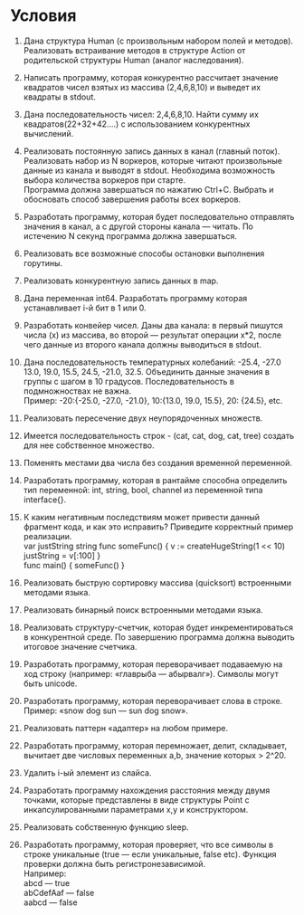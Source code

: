 # Условия

1. Дана структура Human (с произвольным набором полей и методов). Реализовать встраивание методов в структуре Action от родительской структуры Human (аналог наследования).


2. Написать программу, которая конкурентно рассчитает значение квадратов чисел взятых из массива (2,4,6,8,10) и выведет их квадраты в stdout.

3. Дана последовательность чисел: 2,4,6,8,10. Найти сумму их квадратов(22+32+42….) с использованием конкурентных вычислений.

4. Реализовать постоянную запись данных в канал (главный поток). Реализовать набор из N воркеров, которые читают произвольные данные из канала и выводят в stdout. Необходима возможность выбора количества воркеров при старте.  
Программа должна завершаться по нажатию Ctrl+C. Выбрать и обосновать способ завершения работы всех воркеров.


5. Разработать программу, которая будет последовательно отправлять значения в канал, а с другой стороны канала — читать. По истечению N секунд программа должна завершаться.

6. Реализовать все возможные способы остановки выполнения горутины. 

7. Реализовать конкурентную запись данных в map.

8. Дана переменная int64. Разработать программу которая устанавливает i-й бит в 1 или 0.

9. Разработать конвейер чисел. Даны два канала: в первый пишутся числа (x) из массива, во второй — результат операции x*2, после чего данные из второго канала должны выводиться в stdout.

10. Дана последовательность температурных колебаний: -25.4, -27.0 13.0, 19.0, 15.5, 24.5, -21.0, 32.5. Объединить данные значения в группы с шагом в 10 градусов. Последовательность в подмножноствах не важна.  
Пример: -20:{-25.0, -27.0, -21.0}, 10:{13.0, 19.0, 15.5}, 20: {24.5}, etc.

11. Реализовать пересечение двух неупорядоченных множеств.

12. Имеется последовательность строк - (cat, cat, dog, cat, tree) создать для нее собственное множество.

13. Поменять местами два числа без создания временной переменной.

14. Разработать программу, которая в рантайме способна определить тип переменной: int, string, bool, channel из переменной типа interface{}.

15. К каким негативным последствиям может привести данный фрагмент кода, и как это исправить? Приведите корректный пример реализации.  
var justString string
func someFunc() {
  v := createHugeString(1 << 10)
  justString = v[:100]
}  
func main() {
  someFunc()
}

16. Реализовать быструю сортировку массива (quicksort) встроенными методами языка.

17. Реализовать бинарный поиск встроенными методами языка.

18. Реализовать структуру-счетчик, которая будет инкрементироваться в конкурентной среде. По завершению программа должна выводить итоговое значение счетчика.

19. Разработать программу, которая переворачивает подаваемую на ход строку (например: «главрыба — абырвалг»). Символы могут быть unicode.

20. Разработать программу, которая переворачивает слова в строке. 
Пример: «snow dog sun — sun dog snow».

21. Реализовать паттерн «адаптер» на любом примере.

22. Разработать программу, которая перемножает, делит, складывает, вычитает две числовых переменных a,b, значение которых > 2^20.

23. Удалить i-ый элемент из слайса.

24. Разработать программу нахождения расстояния между двумя точками, которые представлены в виде структуры Point с инкапсулированными параметрами x,y и конструктором.

25. Реализовать собственную функцию sleep.

26. Разработать программу, которая проверяет, что все символы в строке уникальные (true — если уникальные, false etc). Функция проверки должна быть регистронезависимой.  
Например:  
abcd — true  
abCdefAaf — false  
aabcd — false
